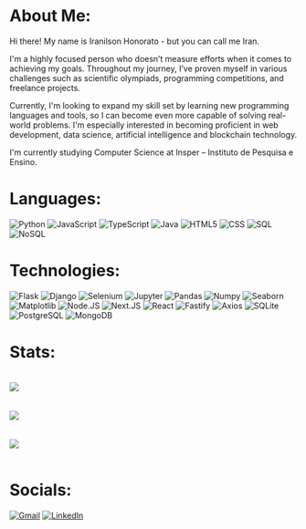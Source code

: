 # About Me:
Hi there! My name is Iranilson Honorato - but you can call me Iran.

I'm a highly focused person who doesn’t measure efforts when it comes to achieving my goals. Throughout my journey, I’ve proven myself in various challenges such as scientific olympiads, programming competitions, and freelance projects.

Currently, I'm looking to expand my skill set by learning new programming languages and tools, so I can become even more capable of solving real-world problems. I'm especially interested in becoming proficient in web development, data science, artificial intelligence and blockchain technology.

I'm currently studying Computer Science at Insper – Instituto de Pesquisa e Ensino.

# Languages: 
![Python](https://img.shields.io/badge/-Python-000?&logo=Python)
![JavaScript](https://img.shields.io/badge/-JavaScript-000?&logo=JavaScript) 
![TypeScript](https://img.shields.io/badge/-TypeScript-000?&logo=TypeScript) 
![Java](https://img.shields.io/badge/-Java-000?&logo=Java) 
![HTML5](https://img.shields.io/badge/-HTML5-000?&logo=HTML5)
![CSS](https://img.shields.io/badge/-CSS-000?&logo=css3)
![SQL](https://img.shields.io/badge/-SQL-000?&logo=SQL)
![NoSQL](https://img.shields.io/badge/-NoSQL-000?&logo=NoSQL)

# Technologies:
![Flask](https://img.shields.io/badge/-Flask-000?&logo=Flask)
![Django](https://img.shields.io/badge/-Django-000?&logo=Django)
![Selenium](https://img.shields.io/badge/-Selenium-000?&logo=Selenium)
![Jupyter](https://img.shields.io/badge/-Jupyter-000?&logo=Jupyter)
![Pandas](https://img.shields.io/badge/-Pandas-000?&logo=Pandas)
![Numpy](https://img.shields.io/badge/-Numpy-000?&logo=Numpy)
![Seaborn](https://img.shields.io/badge/-Seaborn-000?&logo=Seaborn)
![Matplotlib](https://img.shields.io/badge/-Matplotlib-000?&logo=Matplotlib)
![Node.JS](https://img.shields.io/badge/-Node.JS-000?&logo=Node.JS)
![Next.JS](https://img.shields.io/badge/-Next.JS-000?&logo=Next.JS)
![React](https://img.shields.io/badge/-React-000?&logo=React)
![Fastify](https://img.shields.io/badge/-Fastify-000?&logo=Fastify)
![Axios](https://img.shields.io/badge/-Axios-000?&logo=Axios)
![SQLite](https://img.shields.io/badge/-SQLite-000?&logo=SQLite)
![PostgreSQL](https://img.shields.io/badge/-PostgreSQL-000?&logo=PostgreSQL)
![MongoDB](https://img.shields.io/badge/-MongoDB-000?&logo=MongoDB)


# Stats:
<div style="display: flex; flex-direction: column;">
  <br>
    <img src="https://github-readme-stats.vercel.app/api/top-langs/?username=iranhonorato&theme=tokyonight&show_icons=true"/>
  </br>
  <br>
    <img src="https://github-readme-stats.vercel.app/api?username=iranhonorato&theme=tokyonight&show_icons=true"/>
  </br>
  <br>
    <img src="https://nirzak-streak-stats.vercel.app?user=iranhonorato&theme=tokyonight&short_numbers=true&mode=weekly"/>
  </br>
</div>

# Socials:
[![Gmail](https://img.shields.io/badge/-Gmail-%23333?style=for-the-badge&logo=gmail&logoColor=white)](mailto:iranilsonhonorato88@gmail.com)
[![LinkedIn](https://img.shields.io/badge/-LinkedIn-%230077B5?style=for-the-badge&logo=linkedin&logoColor=white)](https://www.linkedin.com/in/iran-honorato/)

